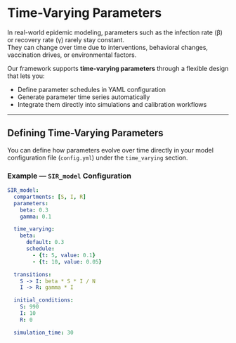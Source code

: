 # Time-Varying Parameters

In real-world epidemic modeling, parameters such as the infection rate (β) or recovery rate (γ) rarely stay constant.  
They can change over time due to interventions, behavioral changes, vaccination drives, or environmental factors.

Our framework supports **time-varying parameters** through a flexible design that lets you:

- Define parameter schedules in YAML configuration  
- Generate parameter time series automatically  
- Integrate them directly into simulations and calibration workflows  

---

## Defining Time-Varying Parameters

You can define how parameters evolve over time directly in your model configuration file (`config.yml`) under the `time_varying` section.

### Example — `SIR_model` Configuration

```yaml
SIR_model:
  compartments: [S, I, R]
  parameters:
    beta: 0.3
    gamma: 0.1

  time_varying:
    beta:
      default: 0.3
      schedule:
        - {t: 5, value: 0.1}
        - {t: 10, value: 0.05}

  transitions:
    S -> I: beta * S * I / N
    I -> R: gamma * I

  initial_conditions:
    S: 990
    I: 10
    R: 0

  simulation_time: 30
